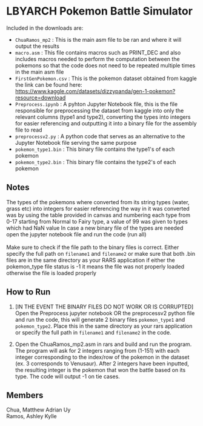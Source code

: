 # LBYARCH Pokemon Battle Simulator
Included in the downloads are:
- `ChuaRamos_mp2` : This is the main asm file to be ran and where it will output the results
- `macro.asm` : This file contains macros such as PRINT_DEC and also includes macros needed to perform the computation between the pokemons so that the code does not need to be repeated multiple times in the main asm file
- `FirstGenPokemon.csv` : This is the pokemon dataset obtained from kaggle the link can be found here: https://www.kaggle.com/datasets/dizzypanda/gen-1-pokemon?resource=download
- `Preprocess.ipynb` : A pyhton Jupyter Notebook file, this is the file responsible for preprocessing the dataset from kaggle into only the relevant columns (type1 and type2), converting the types into integers for easier referencing and outputting it into a binary file for the assembly file to read
- `preprocessv2.py` : A python code that serves as an alternative to the Jupyter Notebook file serving the same purpose
- `pokemon_type1.bin` : This binary file contains the type1's of each pokemon
- `pokemon_type2.bin` : This binary file contains the type2's of each pokemon

## Notes
The types of the pokemons where converted from its string types (water, grass etc) into integers for easier referencing the way in it was converted was by using the table provided in canvas and numbering each type from 0-17 starting from Normal to Fairy type, a value of 99 was given to types which had NaN value
In case a new binary file of the types are needed open the jupyter notebook file and run the code (run all) <br />
<br />
Make sure to check if the file path to the binary files is correct. Either specify the full path on `filename1` and `filename2` or make sure that both .bin files are in the same directory as your RARS application if either the pokemon_type file status is -1 it means the file was not properly loaded otherwise the file is loaded properly

## How to Run
1. [IN THE EVENT THE BINARY FILES DO NOT WORK OR IS CORRUPTED] Open the Preprocess jupyter notebook OR the preprocessv2 python file and run the code, this will generate 2 binary files `pokemon_type1` and `pokemon_type2`. Place this in the same directory as your rars application or specify the full path in `filename1` and `filename2` in the code.

2. Open the ChuaRamos_mp2.asm in rars and build and run the program. The program will ask for 2 integers ranging from (1-151) with each integer corresponding to the index/row of the pokemon in the dataset (ex. 3 corresponds to Venusaur). After 2 integers have been inputted, the resulting integer is the pokemon that won the battle based on its type. The code will output -1 on tie cases.

## Members
Chua, Matthew Adrian Uy <br />
Ramos, Ashley Kylle

